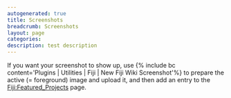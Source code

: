 ```yaml
---
autogenerated: true
title: Screenshots
breadcrumb: Screenshots
layout: page
categories: 
description: test description
---
```


<fijirandomsnapshot all="true" />

If you want your screenshot to show up, use {% include bc content='Plugins | Utilities | Fiji | New Fiji Wiki Screenshot'%} to prepare the active (= foreground) image and upload it, and then add an entry to the [Fiji:Featured\_Projects](Fiji_Featured_Projects) page.
